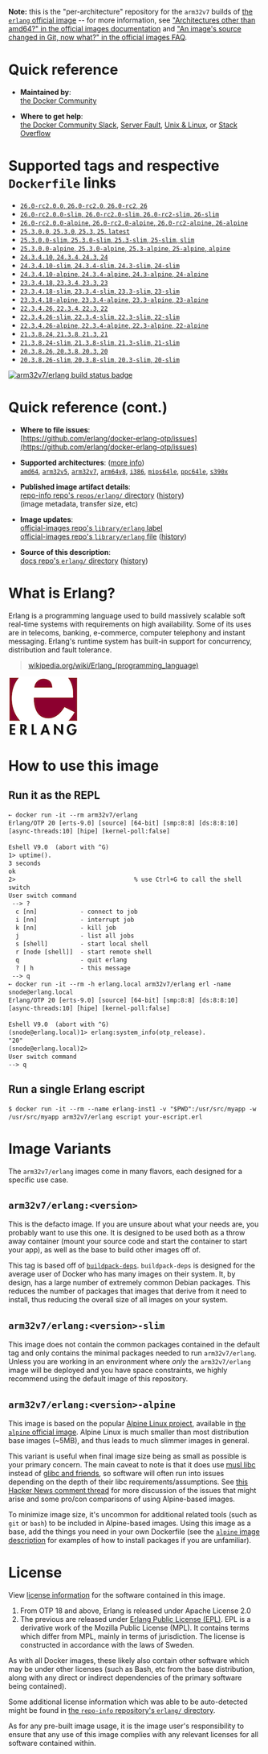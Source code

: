 <!--

********************************************************************************

WARNING:

    DO NOT EDIT "erlang/README.md"

    IT IS AUTO-GENERATED

    (from the other files in "erlang/" combined with a set of templates)

********************************************************************************

-->

**Note:** this is the "per-architecture" repository for the `arm32v7` builds of [the `erlang` official image](https://hub.docker.com/_/erlang) -- for more information, see ["Architectures other than amd64?" in the official images documentation](https://github.com/docker-library/official-images#architectures-other-than-amd64) and ["An image's source changed in Git, now what?" in the official images FAQ](https://github.com/docker-library/faq#an-images-source-changed-in-git-now-what).

# Quick reference

-	**Maintained by**:  
	[the Docker Community](https://github.com/erlang/docker-erlang-otp)

-	**Where to get help**:  
	[the Docker Community Slack](https://dockr.ly/comm-slack), [Server Fault](https://serverfault.com/help/on-topic), [Unix & Linux](https://unix.stackexchange.com/help/on-topic), or [Stack Overflow](https://stackoverflow.com/help/on-topic)

# Supported tags and respective `Dockerfile` links

-	[`26.0-rc2.0.0`, `26.0-rc2.0`, `26.0-rc2`, `26`](https://github.com/erlang/docker-erlang-otp/blob/c0be617bb146c9f7df00f4688de87e28e389e020/26/Dockerfile)
-	[`26.0-rc2.0.0-slim`, `26.0-rc2.0-slim`, `26.0-rc2-slim`, `26-slim`](https://github.com/erlang/docker-erlang-otp/blob/c0be617bb146c9f7df00f4688de87e28e389e020/26/slim/Dockerfile)
-	[`26.0-rc2.0.0-alpine`, `26.0-rc2.0-alpine`, `26.0-rc2-alpine`, `26-alpine`](https://github.com/erlang/docker-erlang-otp/blob/c0be617bb146c9f7df00f4688de87e28e389e020/26/alpine/Dockerfile)
-	[`25.3.0.0`, `25.3.0`, `25.3`, `25`, `latest`](https://github.com/erlang/docker-erlang-otp/blob/ed03f7c5b0eb26ea41bacb7f127c1d3ceb7bbe1f/25/Dockerfile)
-	[`25.3.0.0-slim`, `25.3.0-slim`, `25.3-slim`, `25-slim`, `slim`](https://github.com/erlang/docker-erlang-otp/blob/ed03f7c5b0eb26ea41bacb7f127c1d3ceb7bbe1f/25/slim/Dockerfile)
-	[`25.3.0.0-alpine`, `25.3.0-alpine`, `25.3-alpine`, `25-alpine`, `alpine`](https://github.com/erlang/docker-erlang-otp/blob/ed03f7c5b0eb26ea41bacb7f127c1d3ceb7bbe1f/25/alpine/Dockerfile)
-	[`24.3.4.10`, `24.3.4`, `24.3`, `24`](https://github.com/erlang/docker-erlang-otp/blob/ac8d949393d741514939278b2084dd6414e6d0a8/24/Dockerfile)
-	[`24.3.4.10-slim`, `24.3.4-slim`, `24.3-slim`, `24-slim`](https://github.com/erlang/docker-erlang-otp/blob/ac8d949393d741514939278b2084dd6414e6d0a8/24/slim/Dockerfile)
-	[`24.3.4.10-alpine`, `24.3.4-alpine`, `24.3-alpine`, `24-alpine`](https://github.com/erlang/docker-erlang-otp/blob/ac8d949393d741514939278b2084dd6414e6d0a8/24/alpine/Dockerfile)
-	[`23.3.4.18`, `23.3.4`, `23.3`, `23`](https://github.com/erlang/docker-erlang-otp/blob/33d107cb0428c2eeb9d2c3a5cdbc5a6f83bea897/23/Dockerfile)
-	[`23.3.4.18-slim`, `23.3.4-slim`, `23.3-slim`, `23-slim`](https://github.com/erlang/docker-erlang-otp/blob/33d107cb0428c2eeb9d2c3a5cdbc5a6f83bea897/23/slim/Dockerfile)
-	[`23.3.4.18-alpine`, `23.3.4-alpine`, `23.3-alpine`, `23-alpine`](https://github.com/erlang/docker-erlang-otp/blob/33d107cb0428c2eeb9d2c3a5cdbc5a6f83bea897/23/alpine/Dockerfile)
-	[`22.3.4.26`, `22.3.4`, `22.3`, `22`](https://github.com/erlang/docker-erlang-otp/blob/33d107cb0428c2eeb9d2c3a5cdbc5a6f83bea897/22/Dockerfile)
-	[`22.3.4.26-slim`, `22.3.4-slim`, `22.3-slim`, `22-slim`](https://github.com/erlang/docker-erlang-otp/blob/33d107cb0428c2eeb9d2c3a5cdbc5a6f83bea897/22/slim/Dockerfile)
-	[`22.3.4.26-alpine`, `22.3.4-alpine`, `22.3-alpine`, `22-alpine`](https://github.com/erlang/docker-erlang-otp/blob/33d107cb0428c2eeb9d2c3a5cdbc5a6f83bea897/22/alpine/Dockerfile)
-	[`21.3.8.24`, `21.3.8`, `21.3`, `21`](https://github.com/erlang/docker-erlang-otp/blob/fd21a3bf876b240b413d2cd4543d832dca466c5c/21/Dockerfile)
-	[`21.3.8.24-slim`, `21.3.8-slim`, `21.3-slim`, `21-slim`](https://github.com/erlang/docker-erlang-otp/blob/fd21a3bf876b240b413d2cd4543d832dca466c5c/21/slim/Dockerfile)
-	[`20.3.8.26`, `20.3.8`, `20.3`, `20`](https://github.com/erlang/docker-erlang-otp/blob/fd21a3bf876b240b413d2cd4543d832dca466c5c/20/Dockerfile)
-	[`20.3.8.26-slim`, `20.3.8-slim`, `20.3-slim`, `20-slim`](https://github.com/erlang/docker-erlang-otp/blob/fd21a3bf876b240b413d2cd4543d832dca466c5c/20/slim/Dockerfile)

[![arm32v7/erlang build status badge](https://img.shields.io/jenkins/s/https/doi-janky.infosiftr.net/job/multiarch/job/arm32v7/job/erlang.svg?label=arm32v7/erlang%20%20build%20job)](https://doi-janky.infosiftr.net/job/multiarch/job/arm32v7/job/erlang/)

# Quick reference (cont.)

-	**Where to file issues**:  
	[https://github.com/erlang/docker-erlang-otp/issues](https://github.com/erlang/docker-erlang-otp/issues)

-	**Supported architectures**: ([more info](https://github.com/docker-library/official-images#architectures-other-than-amd64))  
	[`amd64`](https://hub.docker.com/r/amd64/erlang/), [`arm32v5`](https://hub.docker.com/r/arm32v5/erlang/), [`arm32v7`](https://hub.docker.com/r/arm32v7/erlang/), [`arm64v8`](https://hub.docker.com/r/arm64v8/erlang/), [`i386`](https://hub.docker.com/r/i386/erlang/), [`mips64le`](https://hub.docker.com/r/mips64le/erlang/), [`ppc64le`](https://hub.docker.com/r/ppc64le/erlang/), [`s390x`](https://hub.docker.com/r/s390x/erlang/)

-	**Published image artifact details**:  
	[repo-info repo's `repos/erlang/` directory](https://github.com/docker-library/repo-info/blob/master/repos/erlang) ([history](https://github.com/docker-library/repo-info/commits/master/repos/erlang))  
	(image metadata, transfer size, etc)

-	**Image updates**:  
	[official-images repo's `library/erlang` label](https://github.com/docker-library/official-images/issues?q=label%3Alibrary%2Ferlang)  
	[official-images repo's `library/erlang` file](https://github.com/docker-library/official-images/blob/master/library/erlang) ([history](https://github.com/docker-library/official-images/commits/master/library/erlang))

-	**Source of this description**:  
	[docs repo's `erlang/` directory](https://github.com/docker-library/docs/tree/master/erlang) ([history](https://github.com/docker-library/docs/commits/master/erlang))

# What is Erlang?

Erlang is a programming language used to build massively scalable soft real-time systems with requirements on high availability. Some of its uses are in telecoms, banking, e-commerce, computer telephony and instant messaging. Erlang's runtime system has built-in support for concurrency, distribution and fault tolerance.

> [wikipedia.org/wiki/Erlang_(programming_language)](https://en.wikipedia.org/wiki/Erlang_%28programming_language%29)

![logo](https://raw.githubusercontent.com/docker-library/docs/4144083772e02655d41aa10d6467aaf1e99fa77b/erlang/logo.png)

# How to use this image

## Run it as the REPL

```console
➸ docker run -it --rm arm32v7/erlang
Erlang/OTP 20 [erts-9.0] [source] [64-bit] [smp:8:8] [ds:8:8:10] [async-threads:10] [hipe] [kernel-poll:false]

Eshell V9.0  (abort with ^G)
1> uptime().
3 seconds
ok
2>                                 % use Ctrl+G to call the shell switch
User switch command
 --> ?
  c [nn]            - connect to job
  i [nn]            - interrupt job
  k [nn]            - kill job
  j                 - list all jobs
  s [shell]         - start local shell
  r [node [shell]]  - start remote shell
  q                 - quit erlang
  ? | h             - this message
 --> q
➸ docker run -it --rm -h erlang.local arm32v7/erlang erl -name snode@erlang.local
Erlang/OTP 20 [erts-9.0] [source] [64-bit] [smp:8:8] [ds:8:8:10] [async-threads:10] [hipe] [kernel-poll:false]

Eshell V9.0  (abort with ^G)
(snode@erlang.local)1> erlang:system_info(otp_release).
"20"
(snode@erlang.local)2>
User switch command
--> q
```

## Run a single Erlang escript

```console
$ docker run -it --rm --name erlang-inst1 -v "$PWD":/usr/src/myapp -w /usr/src/myapp arm32v7/erlang escript your-escript.erl
```

# Image Variants

The `arm32v7/erlang` images come in many flavors, each designed for a specific use case.

## `arm32v7/erlang:<version>`

This is the defacto image. If you are unsure about what your needs are, you probably want to use this one. It is designed to be used both as a throw away container (mount your source code and start the container to start your app), as well as the base to build other images off of.

This tag is based off of [`buildpack-deps`](https://hub.docker.com/_/buildpack-deps/). `buildpack-deps` is designed for the average user of Docker who has many images on their system. It, by design, has a large number of extremely common Debian packages. This reduces the number of packages that images that derive from it need to install, thus reducing the overall size of all images on your system.

## `arm32v7/erlang:<version>-slim`

This image does not contain the common packages contained in the default tag and only contains the minimal packages needed to run `arm32v7/erlang`. Unless you are working in an environment where *only* the `arm32v7/erlang` image will be deployed and you have space constraints, we highly recommend using the default image of this repository.

## `arm32v7/erlang:<version>-alpine`

This image is based on the popular [Alpine Linux project](https://alpinelinux.org), available in [the `alpine` official image](https://hub.docker.com/_/alpine). Alpine Linux is much smaller than most distribution base images (~5MB), and thus leads to much slimmer images in general.

This variant is useful when final image size being as small as possible is your primary concern. The main caveat to note is that it does use [musl libc](https://musl.libc.org) instead of [glibc and friends](https://www.etalabs.net/compare_libcs.html), so software will often run into issues depending on the depth of their libc requirements/assumptions. See [this Hacker News comment thread](https://news.ycombinator.com/item?id=10782897) for more discussion of the issues that might arise and some pro/con comparisons of using Alpine-based images.

To minimize image size, it's uncommon for additional related tools (such as `git` or `bash`) to be included in Alpine-based images. Using this image as a base, add the things you need in your own Dockerfile (see the [`alpine` image description](https://hub.docker.com/_/alpine/) for examples of how to install packages if you are unfamiliar).

# License

View [license information](http://www.erlang.org/about.html) for the software contained in this image.

1.	From OTP 18 and above, Erlang is released under Apache License 2.0
2.	The previous are released under [Erlang Public License (EPL)](http://www.erlang.org/EPLICENSE). EPL is a derivative work of the Mozilla Public License (MPL). It contains terms which differ from MPL, mainly in terms of jurisdiction. The license is constructed in accordance with the laws of Sweden.

As with all Docker images, these likely also contain other software which may be under other licenses (such as Bash, etc from the base distribution, along with any direct or indirect dependencies of the primary software being contained).

Some additional license information which was able to be auto-detected might be found in [the `repo-info` repository's `erlang/` directory](https://github.com/docker-library/repo-info/tree/master/repos/erlang).

As for any pre-built image usage, it is the image user's responsibility to ensure that any use of this image complies with any relevant licenses for all software contained within.
